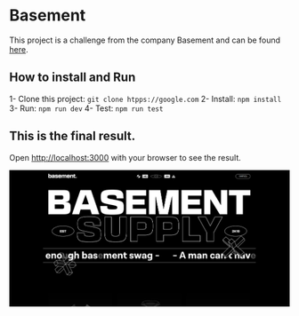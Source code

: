 # Basement

This project is a challenge from the company Basement and can be found [here](https://github.com/goncy/basement-challenge).

## How to install and Run

1- Clone this project: `git clone htpps://google.com`
2- Install: `npm install`
3- Run: `npm run dev`
4- Test: `npm run test`

## This is the final result.

Open [http://localhost:3000](http://localhost:3000) with your browser to see the result.

![image of this project](/readmeImage/basement.jpg 'Basement challenge')
